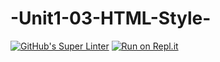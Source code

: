 # -Unit1-03-HTML-Style-
[![GitHub's Super Linter](https://github.com/ICD2O-Digital-Tech-JackT/-Unit1-03-HTML-Style-/workflows/GitHub's%20Super%20Linter/badge.svg)](https://github.com/ICD2O-Digital-Tech-JackT/-Unit1-03-HTML-Style-/actions) 
[![Run on Repl.it](https://repl.it/badge/github/ICD2O-Digital-Tech-JackT/-Unit1-03-HTML-Style-)](https://repl.it/github/ICD2O-Digital-Tech-JackT/-Unit1-03-HTML-Style-)
